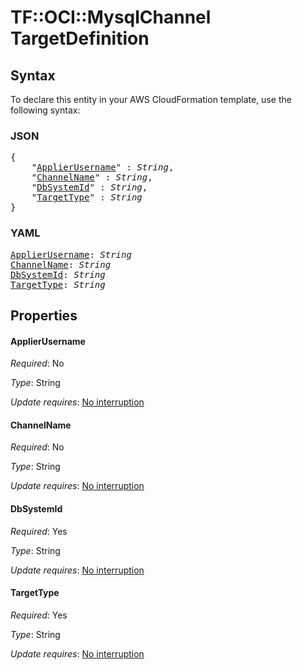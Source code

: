 # TF::OCI::MysqlChannel TargetDefinition

## Syntax

To declare this entity in your AWS CloudFormation template, use the following syntax:

### JSON

<pre>
{
    "<a href="#applierusername" title="ApplierUsername">ApplierUsername</a>" : <i>String</i>,
    "<a href="#channelname" title="ChannelName">ChannelName</a>" : <i>String</i>,
    "<a href="#dbsystemid" title="DbSystemId">DbSystemId</a>" : <i>String</i>,
    "<a href="#targettype" title="TargetType">TargetType</a>" : <i>String</i>
}
</pre>

### YAML

<pre>
<a href="#applierusername" title="ApplierUsername">ApplierUsername</a>: <i>String</i>
<a href="#channelname" title="ChannelName">ChannelName</a>: <i>String</i>
<a href="#dbsystemid" title="DbSystemId">DbSystemId</a>: <i>String</i>
<a href="#targettype" title="TargetType">TargetType</a>: <i>String</i>
</pre>

## Properties

#### ApplierUsername

_Required_: No

_Type_: String

_Update requires_: [No interruption](https://docs.aws.amazon.com/AWSCloudFormation/latest/UserGuide/using-cfn-updating-stacks-update-behaviors.html#update-no-interrupt)

#### ChannelName

_Required_: No

_Type_: String

_Update requires_: [No interruption](https://docs.aws.amazon.com/AWSCloudFormation/latest/UserGuide/using-cfn-updating-stacks-update-behaviors.html#update-no-interrupt)

#### DbSystemId

_Required_: Yes

_Type_: String

_Update requires_: [No interruption](https://docs.aws.amazon.com/AWSCloudFormation/latest/UserGuide/using-cfn-updating-stacks-update-behaviors.html#update-no-interrupt)

#### TargetType

_Required_: Yes

_Type_: String

_Update requires_: [No interruption](https://docs.aws.amazon.com/AWSCloudFormation/latest/UserGuide/using-cfn-updating-stacks-update-behaviors.html#update-no-interrupt)

